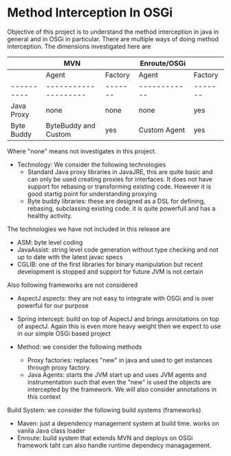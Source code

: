 # Method Interception In OSGi

Objective of this project is to understand the method interception in java in general and in OSGi in particular. There are multiple ways of doing method interception. The dimensions investigated here are 

|            |  MVN                 |         | Enroute/OSGi |         |
| ---------- | -------------------- | ------- | ------------ | ------- |
|            | Agent                | Factory | Agent        | Factory |
| ---------- | -------------------- | ------- | ------------ | ------- |
| Java Proxy | none                 | none    | none         | yes     |
| Byte Buddy | ByteBuddy and Custom | yes     | Custom Agent | yes     |

Where "none" means not investigates in this project.

* Technology: We consider the following technologies
  * Standard Java proxy libraries in JavaJRE, this are quite basic and can only be used creating proxies for interfaces. It does not have support for rebasing or transforming existing code. However it is good startig point for understanding proxying 
  * Byte buddy libraries: these are designed as a DSL for defining, rebasing, subclassing existing code. it is quite powerfull and has a healthy activity.

The technologies we have not included in this release are 
* ASM: byte level coding
* JavaAssist: string level code generation without type checking and not up to date with the latest javac specs
* CGLIB: one of the first libraries for binary manipulation but recent development is stopped and support for future JVM is not certain

Also following frameworks are not considered
* AspectJ aspects: they are not easy to integrate with OSGi and is over powerful for our purpose
* Spring intercept: build on top of AspectJ and brings annotations on top of aspectJ. Again this is even more heavy weight then we expect to use in our simple OSGi based project

* Method: we consider the following methods
  * Proxy factories: replaces "new" in java and used to get instances through proxy factory.
  * Java Agents: starts the JVM start up and uses JVM agents and instrumentation such that even the "new" is used the objects are intercepted by the framework. We will also consider annotations in this context


Build System: we consider the following build systems (frameworks)
* Maven: just a dependency management system at build time. works on vanila Java class loader
* Enroute: build system that extends MVN and deploys on OSGi framework taht can also handle runtime dependecy managagement.
